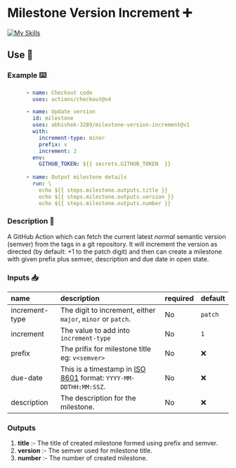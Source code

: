 # Milestone Version Increment ➕

[![My Skills](https://skillicons.dev/icons?i=githubactions,github&perline=3)](https://skillicons.dev)

## Use 📄

### Example ⌨️

```yaml
      - name: Checkout code
        uses: actions/checkout@v4

      - name: Update version
        id: milestone
        uses: abhishek-3289/milestone-version-increment@v1
        with:
          increment-type: minor
          prefix: v
          increment: 2
        env:
          GITHUB_TOKEN: ${{ secrets.GITHUB_TOKEN  }}
          
      - name: Output milestone details
        run: \
          echo ${{ steps.milestone.outputs.title }}
          echo ${{ steps.milestone.outputs.version }}
          echo ${{ steps.milestone.outputs.number }}
```


### Description 🔖
A GitHub Action which can fetch the current latest _normal_ semantic version (semver) from the tags in
a git repository.  It will increment the version as directed (by default: +1 to the patch digit) and 
then can create a milestone with given prefix plus semver, description and due date in open state.

### Inputs 📥

| name           | description                                                                                               | required | default |
|:---------------|:----------------------------------------------------------------------------------------------------------| :---     |:--------|
| increment-type | The digit to increment, either `major`, `minor` or `patch`.                                               | No       | `patch` |
| increment      | The value to add into `increment-type`                                                                    | No       | `1`     |
| prefix         | The prifix for milestone title eg: `v<semver>`                                                            | No       | ❌       |
| due-date       | This is a timestamp in [ISO 8601](https://en.wikipedia.org/wiki/ISO_8601) format: `YYYY-MM-DDTHH:MM:SSZ`. | No       | ❌       |
| description    | The description for the milestone.                                                                        | No       | ❌       |

### Outputs 

1. **title** :- The title of created milestone formed using prefix and semver.
2. **version** :- The semver used for milestone title.
3. **number** :- The number of created milestone.